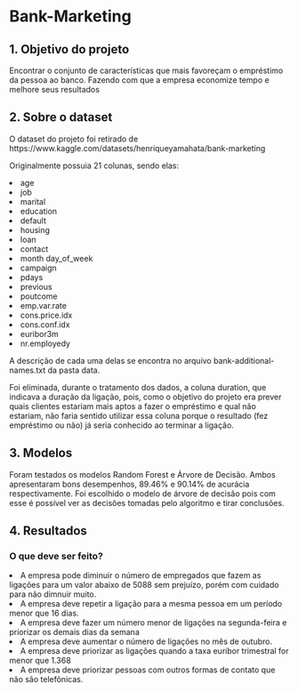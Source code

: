 # Bank-Marketing
<h2>1. Objetivo do projeto</h2>

<p> Encontrar o conjunto de características que mais favoreçam o empréstimo da pessoa ao banco. Fazendo com que a empresa economize tempo e melhore seus resultados</p>
<h2>2. Sobre o dataset</h2>

<p> O dataset do projeto foi retirado de https://www.kaggle.com/datasets/henriqueyamahata/bank-marketing</p>
<p> Originalmente possuia 21 colunas, sendo elas:</p>
<li>age</li>
<li>job</li>
<li>marital</li>
<li>education</li>	
<li>default</li>	
<li>housing</li>	
<li>loan</li>
<li>contact</li>
<li>month	day_of_week</li>
<li>campaign</li>	
<li>pdays</li>	
<li>previous</li>	
<li>poutcome</li>	
<li>emp.var.rate</li>	
<li>cons.price.idx</li>
<li>cons.conf.idx</li>	
<li>euribor3m</li>	
<li>nr.employedy</li>
  <p> A descrição de cada uma delas se encontra no arquivo bank-additional-names.txt da pasta data.</p>
  <p> Foi eliminada, durante o tratamento dos dados, a coluna duration, que indicava a duração da ligação, pois, como o objetivo do projeto era prever quais clientes estariam mais aptos a fazer o empréstimo e qual não estariam, não faria sentido utilizar essa coluna porque o resultado (fez empréstimo ou não) já seria conhecido ao terminar a ligação.</p>
 <h2>3. Modelos</h2>

<p>Foram testados os modelos Random Forest e Árvore de Decisão. Ambos apresentaram bons desempenhos, 89.46% e 90.14% de acurácia respectivamente. Foi escolhido o modelo de árvore de decisão pois com esse é possível ver as decisões tomadas pelo algoritmo e tirar conclusões.</p>
  
<h2>4. Resultados</h2>
<h3>O que deve ser feito?</h3>
<li>A empresa pode diminuir o número de empregados que fazem as ligações para um valor abaixo de 5088 sem prejuízo, porém com cuidado para não dimnuir muito.</li>
<li>A empresa deve repetir a ligação para a mesma pessoa em um período menor que 16 dias.</li>
<li>A empresa deve fazer um número menor de ligações na segunda-feira e priorizar os demais dias da semana</li>
<li>A empresa deve aumentar o número de ligações no mês de outubro.</li>
<li>A empresa deve priorizar as ligações quando a taxa euribor trimestral for menor que 1.368</li>
<li>A empresa deve priorizar pessoas com outros formas de contato que não são telefônicas.</li>
